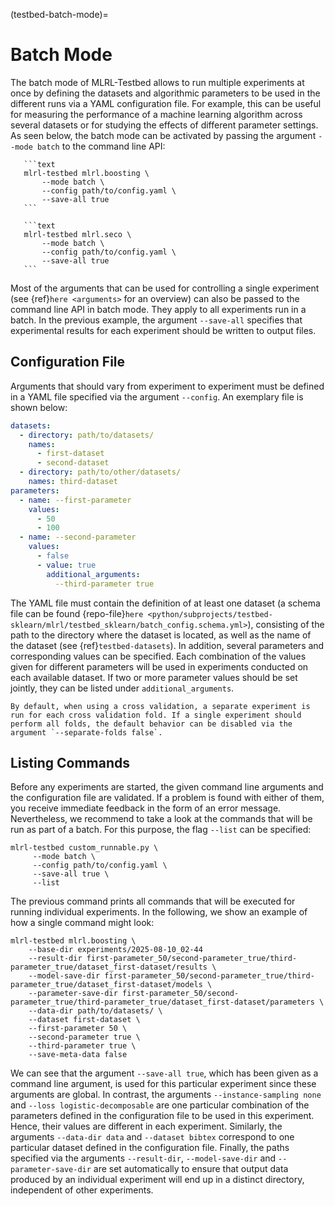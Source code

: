 (testbed-batch-mode)=

# Batch Mode

The batch mode of MLRL-Testbed allows to run multiple experiments at once by defining the datasets and algorithmic parameters to be used in the different runs via a YAML configuration file. For example, this can be useful for measuring the performance of a machine learning algorithm across several datasets or for studying the effects of different parameter settings. As seen below, the batch mode can be activated by passing the argument `--mode batch` to the command line API:

````{tab} BOOMER
   ```text
   mlrl-testbed mlrl.boosting \
       --mode batch \
       --config path/to/config.yaml \
       --save-all true
   ```
````

````{tab} SeCo
   ```text
   mlrl-testbed mlrl.seco \
       --mode batch \
       --config path/to/config.yaml \
       --save-all true
   ```
````

Most of the arguments that can be used for controlling a single experiment (see {ref}`here <arguments>` for an overview) can also be passed to the command line API in batch mode. They apply to all experiments run in a batch. In the previous example, the argument `--save-all` specifies that experimental results for each experiment should be written to output files.

## Configuration File

Arguments that should vary from experiment to experiment must be defined in a YAML file specified via the argument `--config`. An exemplary file is shown below:

```yaml
datasets:
  - directory: path/to/datasets/
    names:
      - first-dataset
      - second-dataset
  - directory: path/to/other/datasets/
    names: third-dataset
parameters:
  - name: --first-parameter
    values:
      - 50
      - 100
  - name: --second-parameter
    values:
      - false
      - value: true
        additional_arguments:
          --third-parameter true
```

The YAML file must contain the definition of at least one dataset (a schema file can be found {repo-file}`here <python/subprojects/testbed-sklearn/mlrl/testbed_sklearn/batch_config.schema.yml>`), consisting of the path to the directory where the dataset is located, as well as the name of the dataset (see {ref}`testbed-datasets`). In addition, several parameters and corresponding values can be specified. Each combination of the values given for different parameters will be used in experiments conducted on each available dataset. If two or more parameter values should be set jointly, they can be listed under `additional_arguments`.

```{tip}
By default, when using a cross validation, a separate experiment is run for each cross validation fold. If a single experiment should perform all folds, the default behavior can be disabled via the argument `--separate-folds false`. 
```

## Listing Commands

Before any experiments are started, the given command line arguments and the configuration file are validated. If a problem is found with either of them, you receive immediate feedback in the form of an error message. Nevertheless, we recommend to take a look at the commands that will be run as part of a batch. For this purpose, the flag `--list` can be specified:

```text
mlrl-testbed custom_runnable.py \
     --mode batch \
     --config path/to/config.yaml \
     --save-all true \
     --list
```

The previous command prints all commands that will be executed for running individual experiments. In the following, we show an example of how a single command might look:

```text
mlrl-testbed mlrl.boosting \
    --base-dir experiments/2025-08-10_02-44
    --result-dir first-parameter_50/second-parameter_true/third-parameter_true/dataset_first-dataset/results \
    --model-save-dir first-parameter_50/second-parameter_true/third-parameter_true/dataset_first-dataset/models \
    --parameter-save-dir first-parameter_50/second-parameter_true/third-parameter_true/dataset_first-dataset/parameters \
    --data-dir path/to/datasets/ \
    --dataset first-dataset \
    --first-parameter 50 \
    --second-parameter true \
    --third-parameter true \
    --save-meta-data false
```

We can see that the argument `--save-all true`, which has been given as a command line argument, is used for this particular experiment since these arguments are global. In contrast, the arguments `--instance-sampling none` and `--loss logistic-decomposable` are one particular combination of the parameters defined in the configuration file to be used in this experiment. Hence, their values are different in each experiment. Similarly, the arguments `--data-dir data` and `--dataset bibtex` correspond to one particular dataset defined in the configuration file. Finally, the paths specified via the arguments `--result-dir`, `--model-save-dir` and `--parameter-save-dir` are set automatically to ensure that output data produced by an individual experiment will end up in a distinct directory, independent of other experiments.
